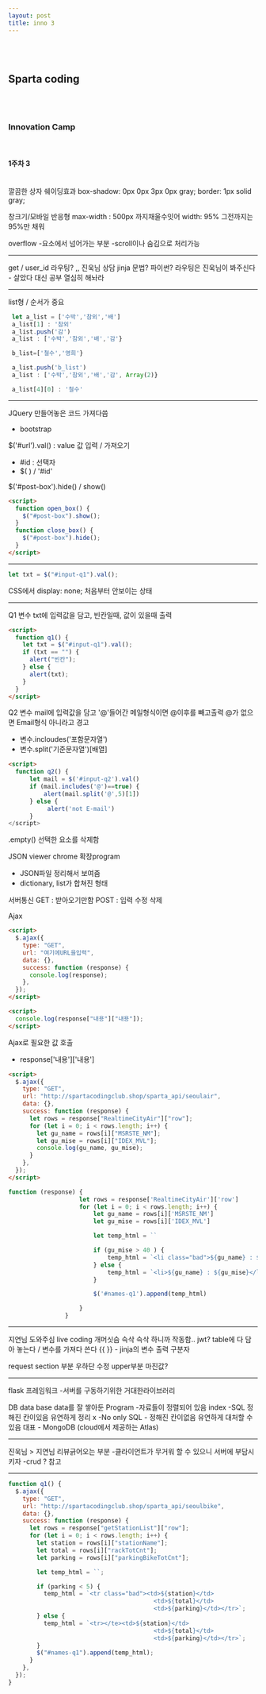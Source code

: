 ```yaml
---
layout: post
title: inno 3
---
```


<br><br>

## Sparta coding

<br><br>

### Innovation Camp

<br>

#### 1주차 3

<br>
깔끔한 상자 쉐이딩효과
 box-shadow: 0px 0px 3px 0px gray;
 border: 1px solid gray;

창크기/모바일 반응형
max-width : 500px 까지채울수잇어
width: 95% 그전까지는 95%만 채워

overflow -요소에서 넘어가는 부분
-scroll이나 숨김으로 처리가능

---

get / user_id
라우팅? ,, 진욱님 상담
jinja 문법? 파이썬?
라우팅은 진욱님이 봐주신다 - 살았다
대신 공부 열심히 해놔라

---

list형 / 순서가 중요

```Javascript
 let a_list = ['수박','참외','배']
 a_list[1] : '참외'
 a_list.push('감')
 a_list : ['수박','참외','배','감'}

 b_list=['철수','영희'}

 a_list.push('b_list')
 a_list : ['수박','참외','배','감', Array(2)}

 a_list[4][0] : '철수'
```

---

JQuery
만들어놓은 코드 가져다씀

- bootstrap

$('#url').val() : value 값 입력 / 가져오기

- #id : 선택자
- $( ) / '#id'

$('#post-box').hide() / show()

```html
<script>
  function open_box() {
    $("#post-box").show();
  }
  function close_box() {
    $("#post-box").hide();
  }
</script>
```

---

```javascript
let txt = $("#input-q1").val();
```

CSS에서
display: none;
처음부터 안보이는 상태

---

Q1
변수 txt에 입력값을 담고,
빈칸일때, 값이 있을때 출력

```html
<script>
  function q1() {
    let txt = $("#input-q1").val();
    if (txt == "") {
      alert("빈칸");
    } else {
      alert(txt);
    }
  }
</script>
```

Q2
변수 mail에 입력값을 담고
'@'들어간 메일형식이면 @이후를 빼고출력
@가 없으면 Email형식 아니라고 경고

- 변수.incloudes('포함문자열')
- 변수.split('기준문자열')[배열]

```html
<script>
  function q2() {
      let mail = $('#input-q2').val()
      if (mail.includes('@')==true) {
          alert(mail.split('@',5)[1])
      } else {
           alert('not E-mail')
      }
</script>
```

.empty() 선택한 요소를 삭제함

JSON viewer chrome 확장program

- JSON파일 정리해서 보여줌
- dictionary, list가 합쳐진 형태

서버통신
GET : 받아오기만함
POST : 입력 수정 삭제

Ajax

```html
<script>
  $.ajax({
    type: "GET",
    url: "여기에URL을입력",
    data: {},
    success: function (response) {
      console.log(response);
    },
  });
</script>
```

```html
<script>
  console.log(response["내용"]["내용"]);
</script>
```

Ajax로 필요한 값 호출

- response['내용']['내용']

```html
<script>
  $.ajax({
    type: "GET",
    url: "http://spartacodingclub.shop/sparta_api/seoulair",
    data: {},
    success: function (response) {
      let rows = response["RealtimeCityAir"]["row"];
      for (let i = 0; i < rows.length; i++) {
        let gu_name = rows[i]["MSRSTE_NM"];
        let gu_mise = rows[i]["IDEX_MVL"];
        console.log(gu_name, gu_mise);
      }
    },
  });
</script>
```

```javascript
function (response) {
                    let rows = response['RealtimeCityAir']['row']
                    for (let i = 0; i < rows.length; i++) {
                        let gu_name = rows[i]['MSRSTE_NM']
                        let gu_mise = rows[i]['IDEX_MVL']

                        let temp_html = ``

                        if (gu_mise > 40 ) {
                            temp_html = `<li class="bad">${gu_name} : ${gu_mise}</li>`
                        } else {
                            temp_html = `<li>${gu_name} : ${gu_mise}</li>`
                        }

                        $('#names-q1').append(temp_html)

                    }
                }
```

---

지연님 도와주심 live coding
개머싯슴 슥삭 슥삭 하니까 작동함..
jwt?
table에 다 담아 놓는다 / 변수를 가져다 쓴다
{{ }} - jinja의 변수 출력 구분자

request
section 부분 우하단 수정
upper부분 마진값?

---

flask 프레임워크 -서버를 구동하기위한 거대한라이브러리

DB data base data를 잘 쌓아둔 Program -자료들이 정렬되어 있음 index
-SQL 정해진 칸이있음
유연하게 정리 x
-No only SQL - 정해진 칸이없음
유연하게 대처할 수 있음
대표 - MongoDB (cloud에서 제공하는 Atlas)

---

진욱님 > 지연님
리뷰긁어오는 부분 -클라이언트가 무거워 할 수 있으니
서버에 부담시키자
-crud ? 참고

---

```javascript
function q1() {
  $.ajax({
    type: "GET",
    url: "http://spartacodingclub.shop/sparta_api/seoulbike",
    data: {},
    success: function (response) {
      let rows = response["getStationList"]["row"];
      for (let i = 0; i < rows.length; i++) {
        let station = rows[i]["stationName"];
        let total = rows[i]["rackTotCnt"];
        let parking = rows[i]["parkingBikeTotCnt"];

        let temp_html = ``;

        if (parking < 5) {
          temp_html = `<tr class="bad"><td>${station}</td>
                                         <td>${total}</td>
                                         <td>${parking}</td></tr>`;
        } else {
          temp_html = `<tr></te><td>${station}</td>
                                         <td>${total}</td>
                                         <td>${parking}</td></tr>`;
        }
        $("#names-q1").append(temp_html);
      }
    },
  });
}
```
